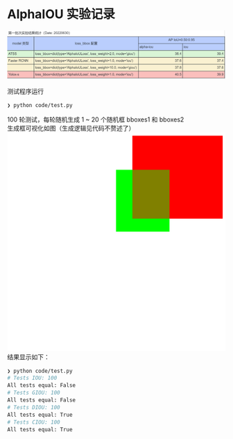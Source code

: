 # AlphaIOU 实验记录
  

![实验结果](./assets/exp_results_0630.png)  
  
测试程序运行  
```bash
❯ python code/test.py
```
  
100 轮测试，每轮随机生成 1 ~ 20 个随机框 bboxes1 和 bboxes2  
生成框可视化如图（生成逻辑见代码不赘述了）
![随机框](./assets/vis.png)  
结果显示如下：  
```bash
❯ python code/test.py
# Tests IOU: 100
All tests equal: False
# Tests GIOU: 100
All tests equal: False
# Tests DIOU: 100
All tests equal: True
# Tests CIOU: 100
All tests equal: True
```
